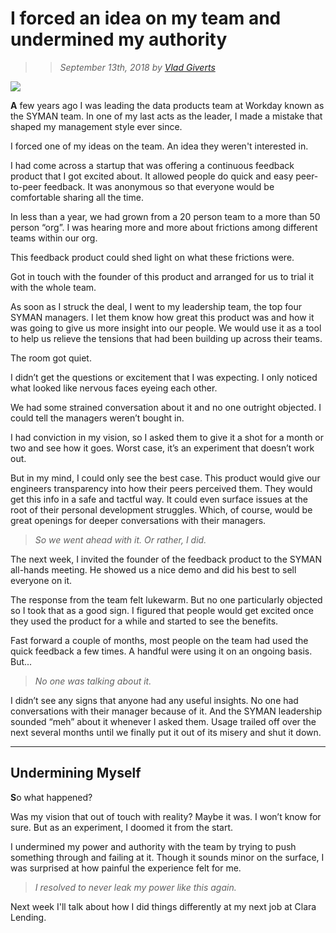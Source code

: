 # I forced an idea on my team and undermined my authority

>> _September 13th, 2018 by [Vlad Giverts](/purposeful-leadership-coaching)_

![](https://d235962hz41e70.cloudfront.net/hurt-bear.jpeg)

<b>A</b> few years ago I was leading the data products team at Workday known as the SYMAN team. In one of my last acts as the leader, I made a mistake that shaped my management style ever since. 

I forced one of my ideas on the team. An idea they weren't interested in. 

I had come across a startup that was offering a continuous feedback product that I got excited about. It allowed people do quick and easy peer-to-peer feedback. It was anonymous so that everyone would be comfortable sharing all the time. 

In less than a year, we had grown from a 20 person team to a more than 50 person “org”. I was hearing more and more about frictions among different teams within our org. 

This feedback product could shed light on what these frictions were. 

Got in touch with the founder of this product and arranged for us to trial it with the whole team. 

As soon as I struck the deal, I went to my leadership team, the top four SYMAN managers. I let them know how great this product was and how it was going to give us more insight into our people. We would use it as a tool to help us relieve the tensions that had been building up across their teams. 

The room got quiet.

I didn’t get the questions or excitement that I was expecting. I only noticed what looked like nervous faces eyeing each other. 

We had some strained conversation about it and no one outright objected. I could tell the managers weren’t bought in.

I had conviction in my vision, so I asked them to give it a shot for a month or two and see how it goes. Worst case, it’s an experiment that doesn’t work out. 

But in my mind, I could only see the best case. This product would give our engineers transparency into how their peers perceived them. They would get this info in a safe and tactful way. It could even surface issues at the root of their personal development struggles. Which, of course, would be great openings for deeper conversations with their managers.

> _So we went ahead with it. Or rather, I did._ 

The next week, I invited the founder of the feedback product to the SYMAN all-hands meeting. He showed us a nice demo and did his best to sell everyone on it. 

The response from the team felt lukewarm. But no one particularly objected so I took that as a good sign. I figured that people would get excited once they used the product for a while and started to see the benefits.

Fast forward a couple of months, most people on the team had used the quick feedback a few times. A handful were using it on an ongoing basis. But...

> _No one was talking about it._ 

I didn’t see any signs that anyone had any useful insights. No one had conversations with their manager because of it. And the SYMAN leadership sounded “meh” about it whenever I asked them. Usage trailed off over the next several months until we finally put it out of its misery and shut it down.

---

## Undermining Myself

<b>S</b>o what happened? 

Was my vision that out of touch with reality? Maybe it was. I won’t know for sure. But as an experiment, I doomed it from the start. 

I undermined my power and authority with the team by trying to push something through and failing at it. Though it sounds minor on the surface, I was surprised at how painful the experience felt for me. 

> _I resolved to never leak my power like this again._ 

Next week I'll talk about how I did things differently at my next job at Clara Lending.